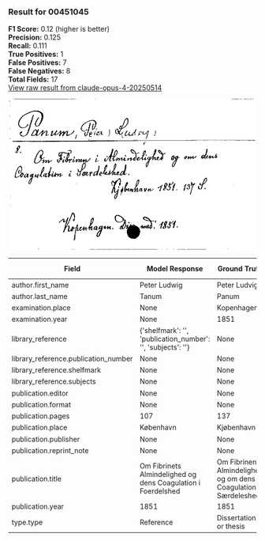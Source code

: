 ### Result for 00451045
**F1 Score:** 0.12 (higher is better)<br>**Precision:** 0.125<br>**Recall:** 0.111<br>**True Positives:** 1<br>**False Positives:** 7<br>**False Negatives:** 8<br>**Total Fields:** 17<br>[View raw result from claude-opus-4-20250514](https://github.com/RISE-UNIBAS/humanities_data_benchmark/blob/main/results/2025-09-02/T0147/request_T0147_00451045.json)

<img src="https://github.com/RISE-UNIBAS/humanities_data_benchmark/blob/main/benchmarks/zettelkatalog/images/00451045.jpg?raw=true" alt="00451045" width="600px">

| Field | Model Response | Ground Truth | Fuzzy Score | Match |
|-------|----------------|--------------|-------------|-------|
| author.first_name | Peter Ludwig | Peter Ludvig | 0.917 | ❌ |
| author.last_name | Tanum | Panum | 0.800 | ❌ |
| examination.place | None | Kopenhagen | 0.000 | ❌ |
| examination.year | None | 1851 | 0.000 | ❌ |
| library_reference | {'shelfmark': '', 'publication_number': '', 'subjects': ''} | None | 0.000 | ❌ |
| library_reference.publication_number | None | None | 1.000 | ✅ |
| library_reference.shelfmark | None | None | 1.000 | ✅ |
| library_reference.subjects | None | None | 1.000 | ✅ |
| publication.editor | None | None | 1.000 | ✅ |
| publication.format | None | None | 1.000 | ✅ |
| publication.pages | 107 | 137 | 0.667 | ❌ |
| publication.place | København | Kjøbenhavn | 0.947 | ❌ |
| publication.publisher | None | None | 1.000 | ✅ |
| publication.reprint_note | None | None | 1.000 | ✅ |
| publication.title | Om Fibrinets Almindelighed og dens Coagulation i Foerdelshed | Om Fibrinen i Almindelighed og om dens Coagulation i Særdeleshed | 0.887 | ❌ |
| publication.year | 1851 | 1851 | 1.000 | ✅ |
| type.type | Reference | Dissertation or thesis | 0.258 | ❌ |
